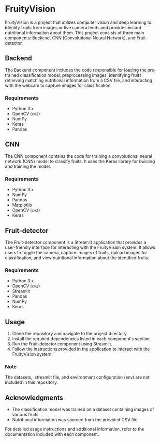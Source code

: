 # FruityVision
FruityVision is a project that utilizes computer vision and deep learning to identify fruits from images or live camera feeds and provides instant nutritional information about them. This project consists of three main components: Backend, CNN (Convolutional Neural Network), and Fruit-detector.

## Backend
The Backend component includes the code responsible for loading the pre-trained classification model, preprocessing images, identifying fruits, retrieving matching nutritional information from a CSV file, and interacting with the webcam to capture images for classification.

### Requirements
- Python 3.x
- OpenCV (`cv2`)
- NumPy
- Keras
- Pandas

## CNN
The CNN component contains the code for training a convolutional neural network (CNN) model to classify fruits. It uses the Keras library for building and training the model.

### Requirements
- Python 3.x
- NumPy
- Pandas
- Matplotlib
- OpenCV (`cv2`)
- Keras

## Fruit-detector
The Fruit-detector component is a Streamlit application that provides a user-friendly interface for interacting with the FruityVision system. It allows users to toggle the camera, capture images of fruits, upload images for classification, and view nutritional information about the identified fruits.

### Requirements
- Python 3.x
- OpenCV (`cv2`)
- Streamlit
- Pandas
- NumPy
- Keras

## Usage
1. Clone the repository and navigate to the project directory.
2. Install the required dependencies listed in each component's section.
3. Run the Fruit-detector component using Streamlit.
4. Follow the instructions provided in the application to interact with the FruityVision system.


### Note
The datasets, .streamlit file, and environment configuration (env) are not included in this repository.

## Acknowledgments
- The classification model was trained on a dataset containing images of various fruits.
- Nutritional information was sourced from the provided CSV file.

For detailed usage instructions and additional information, refer to the documentation included with each component.

